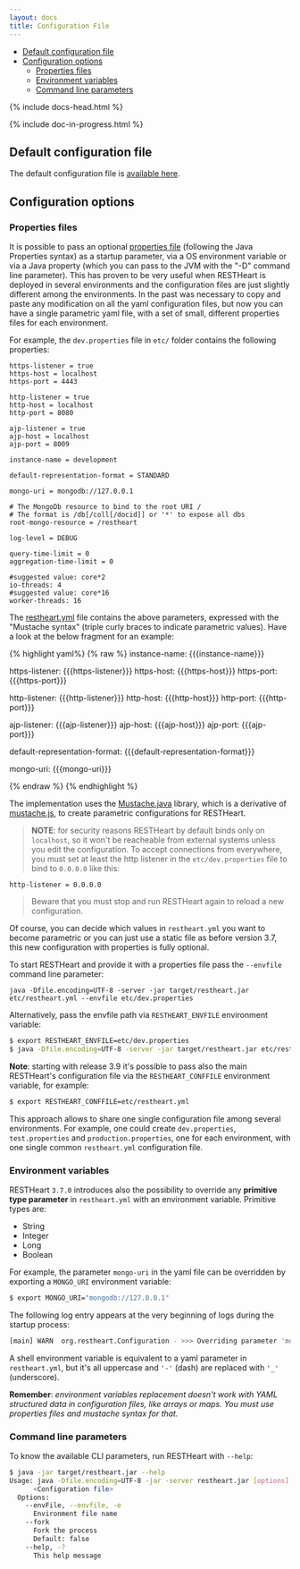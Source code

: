 ```yaml
---
layout: docs
title: Configuration File
---
```

<div markdown="1" class="d-none d-xl-block col-xl-2 order-last bd-toc">

- [Default configuration file](#Default-configuration-file)
- [Configuration options](#Configuration-options)
  - [Properties files](#Properties-files)
  - [Environment variables](#Environment-variables)
  - [Command line parameters](#Command-line-parameters)
    
</div>

<div markdown="1" class="col-12 col-md-9 col-xl-8 py-md-3 bd-content">

{% include docs-head.html %}

{% include doc-in-progress.html %}

## Default configuration file ##

The default configuration file is [available here](https://github.com/SoftInstigate/restheart/blob/master/etc/restheart.yml).

## Configuration options ##

### Properties files ###

It is possible to pass an optional [properties file](https://docs.oracle.com/javase/tutorial/essential/environment/properties.html) (following the Java Properties syntax) as a startup parameter, via a OS environment variable or via a Java property (which you can pass to the JVM with the "-D" command line parameter). This has proven to be very useful when RESTHeart is deployed in several environments and the configuration files are just slightly different among the environments. In the past was necessary to copy and paste any modification on all the yaml configuration files, but now you can have a single parametric yaml file, with a set of small, different properties files for each environment.

For example, the `dev.properties` file in `etc/` folder contains the following properties:

```properties
https-listener = true
https-host = localhost
https-port = 4443

http-listener = true
http-host = localhost
http-port = 8080

ajp-listener = true
ajp-host = localhost
ajp-port = 8009

instance-name = development

default-representation-format = STANDARD

mongo-uri = mongodb://127.0.0.1

# The MongoDb resource to bind to the root URI / 
# The format is /db[/coll[/docid]] or '*' to expose all dbs
root-mongo-resource = /restheart

log-level = DEBUG

query-time-limit = 0
aggregation-time-limit = 0

#suggested value: core*2
io-threads: 4
#suggested value: core*16
worker-threads: 16
```

The [restheart.yml](https://github.com/SoftInstigate/restheart/blob/master/etc/restheart.yml) file contains the above parameters, expressed with the "Mustache syntax" (triple curly braces to indicate parametric values). Have a look at the below fragment for an example:

{% highlight yaml%}
{% raw %}
instance-name: {{{instance-name}}}

https-listener: {{{https-listener}}}
https-host: {{{https-host}}}
https-port: {{{https-port}}}

http-listener: {{{http-listener}}}
http-host: {{{http-host}}}
http-port: {{{http-port}}}

ajp-listener: {{{ajp-listener}}}
ajp-host: {{{ajp-host}}}
ajp-port: {{{ajp-port}}}

default-representation-format: {{{default-representation-format}}}

mongo-uri: {{{mongo-uri}}}

{% endraw %}
{% endhighlight %}

The implementation uses the [Mustache.java](https://github.com/spullara/mustache.java) library, which is a derivative of [mustache.js](http://mustache.github.io), to create parametric configurations for RESTHeart.

> __NOTE__: for security reasons RESTHeart by default binds only on `localhost`, so it won't be reacheable from external systems unless you edit the configuration. To accept connections from everywhere, you must set at least the http listener in the `etc/dev.properties` file to bind to `0.0.0.0` like this:

```
http-listener = 0.0.0.0
```

> Beware that you must stop and run RESTHeart again to reload a new configuration.

Of course, you can decide which values in `restheart.yml` you want to become parametric or you can just use a static file
 as before version 3.7, this new configuration with properties is fully optional. 

To start RESTHeart and provide it with a properties file pass the `--envfile` command line parameter:

```
java -Dfile.encoding=UTF-8 -server -jar target/restheart.jar etc/restheart.yml --envfile etc/dev.properties
```

Alternatively, pass the envfile path via `RESTHEART_ENVFILE` environment variable:

```bash
$ export RESTHEART_ENVFILE=etc/dev.properties
$ java -Dfile.encoding=UTF-8 -server -jar target/restheart.jar etc/restheart.yml
```

__Note__: starting with release 3.9 it's possible to pass also the main RESTHeart's configuration file via the `RESTHEART_CONFFILE` environment variable, for example:

```bash
$ export RESTHEART_CONFFILE=etc/restheart.yml
```

This approach allows to share one single configuration file among several environments. For example, one could create `dev.properties`, `test.properties` and `production.properties`, one for each environment, with one single common `restheart.yml` configuration file.

### Environment variables ###

RESTHeart `3.7.0` introduces also the possibility to override any **primitive type parameter** in `restheart.yml` with an environment variable. Primitive types are:

 - String
 - Integer
 - Long
 - Boolean
  
 For example, the parameter `mongo-uri` in the yaml file can be overridden by exporting a `MONGO_URI` environment variable:

```bash
$ export MONGO_URI="mongodb://127.0.0.1"
```

The following log entry appears at the very beginning of logs during the startup process:

```bash
[main] WARN  org.restheart.Configuration - >>> Overriding parameter 'mongo-uri' with environment value 'MONGO_URI=mongodb://127.0.0.1'
```

A shell environment variable is equivalent to a yaml parameter in `restheart.yml`, but it's all uppercase and `'-'` (dash) are replaced with `'_'` (underscore).

__Remember__: _environment variables replacement doesn't work with YAML structured data in configuration files, like arrays or maps. You must use properties files and mustache syntax for that._

### Command line parameters ###

To know the available CLI parameters, run RESTHeart with `--help`:

```bash
$ java -jar target/restheart.jar --help
Usage: java -Dfile.encoding=UTF-8 -jar -server restheart.jar [options] 
      <Configuration file>
  Options:
    --envFile, --envfile, -e
      Environment file name
    --fork
      Fork the process
      Default: false
    --help, -?
      This help message
```

</div>
